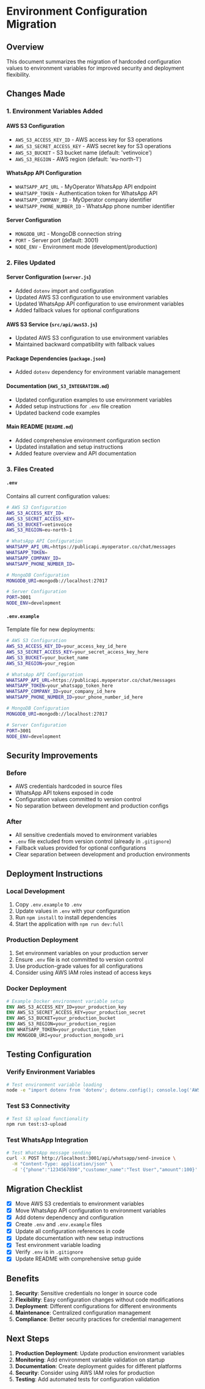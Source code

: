 # Environment Configuration Migration

## Overview
This document summarizes the migration of hardcoded configuration values to environment variables for improved security and deployment flexibility.

## Changes Made

### 1. Environment Variables Added

#### AWS S3 Configuration
- `AWS_S3_ACCESS_KEY_ID` - AWS access key for S3 operations
- `AWS_S3_SECRET_ACCESS_KEY` - AWS secret key for S3 operations  
- `AWS_S3_BUCKET` - S3 bucket name (default: 'vetinvoice')
- `AWS_S3_REGION` - AWS region (default: 'eu-north-1')

#### WhatsApp API Configuration
- `WHATSAPP_API_URL` - MyOperator WhatsApp API endpoint
- `WHATSAPP_TOKEN` - Authentication token for WhatsApp API
- `WHATSAPP_COMPANY_ID` - MyOperator company identifier
- `WHATSAPP_PHONE_NUMBER_ID` - WhatsApp phone number identifier

#### Server Configuration
- `MONGODB_URI` - MongoDB connection string
- `PORT` - Server port (default: 3001)
- `NODE_ENV` - Environment mode (development/production)

### 2. Files Updated

#### Server Configuration (`server.js`)
- Added `dotenv` import and configuration
- Updated AWS S3 configuration to use environment variables
- Updated WhatsApp API configuration to use environment variables
- Added fallback values for optional configurations

#### AWS S3 Service (`src/api/awsS3.js`)
- Updated AWS S3 configuration to use environment variables
- Maintained backward compatibility with fallback values

#### Package Dependencies (`package.json`)
- Added `dotenv` dependency for environment variable management

#### Documentation (`AWS_S3_INTEGRATION.md`)
- Updated configuration examples to use environment variables
- Added setup instructions for `.env` file creation
- Updated backend code examples

#### Main README (`README.md`)
- Added comprehensive environment configuration section
- Updated installation and setup instructions
- Added feature overview and API documentation

### 3. Files Created

#### `.env`
Contains all current configuration values:
```bash
# AWS S3 Configuration
AWS_S3_ACCESS_KEY_ID=
AWS_S3_SECRET_ACCESS_KEY=
AWS_S3_BUCKET=vetinvoice
AWS_S3_REGION=eu-north-1

# WhatsApp API Configuration
WHATSAPP_API_URL=https://publicapi.myoperator.co/chat/messages
WHATSAPP_TOKEN=
WHATSAPP_COMPANY_ID=
WHATSAPP_PHONE_NUMBER_ID=

# MongoDB Configuration
MONGODB_URI=mongodb://localhost:27017

# Server Configuration
PORT=3001
NODE_ENV=development
```

#### `.env.example`
Template file for new deployments:
```bash
# AWS S3 Configuration
AWS_S3_ACCESS_KEY_ID=your_access_key_id_here
AWS_S3_SECRET_ACCESS_KEY=your_secret_access_key_here
AWS_S3_BUCKET=your_bucket_name
AWS_S3_REGION=your_region

# WhatsApp API Configuration
WHATSAPP_API_URL=https://publicapi.myoperator.co/chat/messages
WHATSAPP_TOKEN=your_whatsapp_token_here
WHATSAPP_COMPANY_ID=your_company_id_here
WHATSAPP_PHONE_NUMBER_ID=your_phone_number_id_here

# MongoDB Configuration
MONGODB_URI=mongodb://localhost:27017

# Server Configuration
PORT=3001
NODE_ENV=development
```

## Security Improvements

### Before
- AWS credentials hardcoded in source files
- WhatsApp API tokens exposed in code
- Configuration values committed to version control
- No separation between development and production configs

### After
- All sensitive credentials moved to environment variables
- `.env` file excluded from version control (already in `.gitignore`)
- Fallback values provided for optional configurations
- Clear separation between development and production environments

## Deployment Instructions

### Local Development
1. Copy `.env.example` to `.env`
2. Update values in `.env` with your configuration
3. Run `npm install` to install dependencies
4. Start the application with `npm run dev:full`

### Production Deployment
1. Set environment variables on your production server
2. Ensure `.env` file is not committed to version control
3. Use production-grade values for all configurations
4. Consider using AWS IAM roles instead of access keys

### Docker Deployment
```dockerfile
# Example Docker environment variable setup
ENV AWS_S3_ACCESS_KEY_ID=your_production_key
ENV AWS_S3_SECRET_ACCESS_KEY=your_production_secret
ENV AWS_S3_BUCKET=your_production_bucket
ENV AWS_S3_REGION=your_production_region
ENV WHATSAPP_TOKEN=your_production_token
ENV MONGODB_URI=your_production_mongodb_uri
```

## Testing Configuration

### Verify Environment Variables
```bash
# Test environment variable loading
node -e "import dotenv from 'dotenv'; dotenv.config(); console.log('AWS S3 Bucket:', process.env.AWS_S3_BUCKET);"
```

### Test S3 Connectivity
```bash
# Test S3 upload functionality
npm run test:s3-upload
```

### Test WhatsApp Integration
```bash
# Test WhatsApp message sending
curl -X POST http://localhost:3001/api/whatsapp/send-invoice \
  -H "Content-Type: application/json" \
  -d '{"phone":"1234567890","customer_name":"Test User","amount":100}'
```

## Migration Checklist

- [x] Move AWS S3 credentials to environment variables
- [x] Move WhatsApp API configuration to environment variables
- [x] Add dotenv dependency and configuration
- [x] Create `.env` and `.env.example` files
- [x] Update all configuration references in code
- [x] Update documentation with new setup instructions
- [x] Test environment variable loading
- [x] Verify `.env` is in `.gitignore`
- [x] Update README with comprehensive setup guide

## Benefits

1. **Security**: Sensitive credentials no longer in source code
2. **Flexibility**: Easy configuration changes without code modifications
3. **Deployment**: Different configurations for different environments
4. **Maintenance**: Centralized configuration management
5. **Compliance**: Better security practices for credential management

## Next Steps

1. **Production Deployment**: Update production environment variables
2. **Monitoring**: Add environment variable validation on startup
3. **Documentation**: Create deployment guides for different platforms
4. **Security**: Consider using AWS IAM roles for production
5. **Testing**: Add automated tests for configuration validation 
